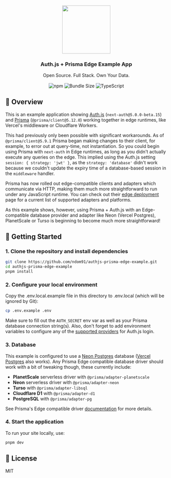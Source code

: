 <p align="center">
   <br/>
   <a href="https://authjs.dev" target="_blank"><img width="150px" src="https://authjs.dev/img/logo/logo-sm.png" /></a>
   <h3 align="center">Auth.js + Prisma Edge Example App</h3>
   <p align="center">
   Open Source. Full Stack. Own Your Data.
   </p>
   <p align="center" style="align: center;">
     <img align="center" alt="npm" src="https://img.shields.io/npm/v/next-auth/next?label=next-auth&style=for-the-badge&color=black&labelColor=black">
     <img align="center" src="https://img.shields.io/bundlephobia/minzip/next-auth/next?label=next-auth&style=for-the-badge&color=black&labelColor=black" alt="Bundle Size"/>
     <img align="center" src="https://img.shields.io/badge/npm-TypeScript-blue?style=for-the-badge&color=black&labelColor=black" alt="TypeScript" />
   </p>
</p>

## 🧭 Overview

This is an example application showing [Auth.js](https://authjs.dev) (`next-auth@5.0.0-beta.15`) and [Prisma](https://prisma.io) (`@prisma/client@5.12.0`) working together in edge runtimes, like Vercel's middleware or Cloudflare Workers.

This had previously only been possible with significant workarounds. As of `@prisma/client@5.9.1` Prisma began making changes to their client, for example, to error out at query-time, not instantiation. So you could begin using Prisma with `next-auth` in Edge runtimes, as long as you didn't actually execute any queries on the edge. This implied using the Auth.js setting `session: { strategy: 'jwt' }`, as the `strategy: 'database'` didn't work because we couldn't update the expiry time of a database-based session in the `middleware` handler.

Prisma has now rolled out edge-compatible clients and adapters which communicate via HTTP, making them much more straightforward to run under any JavaScript runtime. You can check out their [edge deployment](https://www.prisma.io/docs/orm/prisma-client/deployment/edge/overview#which-database-drivers-are-edge-compatible) page for a current list of supported adapters and platforms.

As this example shows, however, using Prisma + Auth.js with an Edge-compatible database provider and adapter like Neon (Vercel Postgres), PlanetScale or Turso is beginning to become much more straightforward!

## 🚀 Getting Started

### 1. Clone the repository and install dependencies

```bash
git clone https://github.com/ndom91/authjs-prisma-edge-example.git
cd authjs-prisma-edge-example
pnpm install
```

### 2. Configure your local environment

Copy the .env.local.example file in this directory to .env.local (which will be ignored by Git):

```bash
cp .env.example .env
```

Make sure to fill out the `AUTH_SECRET` env var as well as your Prisma database connection string(s). Also, don't forget to add environment variables to configure any of the [supported providers](https://authjs.dev/reference/core/providers) for Auth.js login.

### 3. Database

This example is configured to use a [Neon Postgres](https://neon.tech) database ([Vercel Postgres](https://vercel.com/storage/postgres) also works). Any Prisma Edge compatible database driver should work with a bit of tweaking though, these currently include:

- **PlanetScale** serverless driver with `@prisma/adapter-planetscale`
- **Neon** serverless driver with `@prisma/adapter-neon`
- **Turso** with `@prisma/adapter-libsql`
- **Cloudflare D1** with `@prisma/adapter-d1`
- **PostgreSQL** with `@prisma/adapter-pg`

See Prisma's Edge compatible driver [documentation](https://www.prisma.io/docs/orm/prisma-client/deployment/edge/overview) for more details.

### 4. Start the application

To run your site locally, use:

```bash
pnpm dev
```

## 📝 License

MIT
